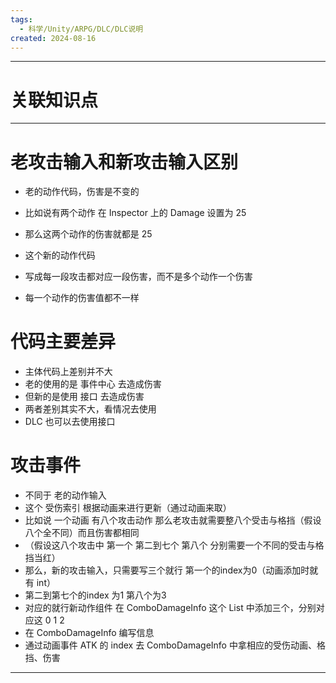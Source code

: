 ```yaml
---
tags:
  - 科学/Unity/ARPG/DLC/DLC说明
created: 2024-08-16
---
```


---
# 关联知识点



---
# 老攻击输入和新攻击输入区别

- 老的动作代码，伤害是不变的
- 比如说有两个动作 在 Inspector 上的 Damage 设置为 25
- 那么这两个动作的伤害就都是 25

- 这个新的动作代码
- 写成每一段攻击都对应一段伤害，而不是多个动作一个伤害
- 每一个动作的伤害值都不一样
# 代码主要差异

- 主体代码上差别并不大
- 老的使用的是 事件中心 去造成伤害
- 但新的是使用 接口 去造成伤害
- 两者差别其实不大，看情况去使用
- DLC 也可以去使用接口
# 攻击事件

- 不同于 老的动作输入
- 这个 受伤索引 根据动画来进行更新（通过动画来取）
- 比如说 一个动画 有八个攻击动作 那么老攻击就需要整八个受击与格挡（假设八个全不同）而且伤害都相同
- （假设这八个攻击中 第一个 第二到七个 第八个 分别需要一个不同的受击与格挡当红）
- 那么，新的攻击输入，只需要写三个就行 第一个的index为0（动画添加时就有 int）
- 第二到第七个的index 为1 第八个为3
- 对应的就行新动作组件 在 ComboDamageInfo 这个 List 中添加三个，分别对应这 0 1 2
- 在 ComboDamageInfo 编写信息
- 通过动画事件 ATK 的 index 去 ComboDamageInfo 中拿相应的受伤动画、格挡、伤害 

---
